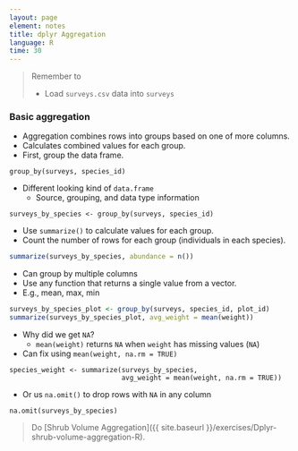 ```yaml
---
layout: page
element: notes
title: dplyr Aggregation
language: R
time: 30
---
```


> Remember to
> 
> * Load `surveys.csv` data into `surveys`

### Basic aggregation

* Aggregation combines rows into groups based on one of more columns.
* Calculates combined values for each group.
* First, group the data frame.

```
group_by(surveys, species_id)
```

* Different looking kind of `data.frame`
    * Source, grouping, and data type information

```
surveys_by_species <- group_by(surveys, species_id)
```

* Use `summarize()` to calculate values for each group.
* Count the number of rows for each group (individuals in each species).

```r
summarize(surveys_by_species, abundance = n())
```

* Can group by multiple columns
* Use any function that returns a single value from a vector.
* E.g., mean, max, min

```r
surveys_by_species_plot <- group_by(surveys, species_id, plot_id)
summarize(surveys_by_species_plot, avg_weight = mean(weight))
```

* Why did we get `NA`?
    * `mean(weight)` returns `NA` when `weight` has missing values (`NA`)
* Can fix using `mean(weight, na.rm = TRUE)`

```
species_weight <- summarize(surveys_by_species,
                            avg_weight = mean(weight, na.rm = TRUE))
```

* Or us `na.omit()` to drop rows with `NA` in any column

```
na.omit(surveys_by_species)
```

> Do [Shrub Volume Aggregation]({{ site.baseurl }}/exercises/Dplyr-shrub-volume-aggregation-R).
